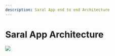 ```yaml
---
description: Saral App end to end Architecture
---
```


# Saral App Architecture

![](<../.gitbook/assets/saral\_v1.0\_architecture-Architecture-View-Point-2.drawio (1).png>)

